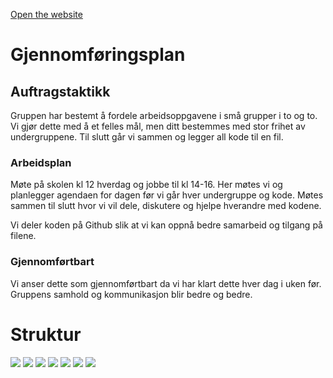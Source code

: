[Open the website](https://blackcapcoder.github.io/future-webproj/forside.html)

# Gjennomføringsplan

## Auftragstaktikk

Gruppen har bestemt å fordele arbeidsoppgavene i små grupper i to og to. Vi gjør dette med å et felles mål, men ditt bestemmes med stor frihet av undergruppene. Til slutt går vi sammen og legger all kode til en fil.

### Arbeidsplan
Møte på skolen kl 12 hverdag og jobbe til  kl 14-16. Her møtes vi og planlegger agendaen for dagen før vi går hver undergruppe og kode. Møtes sammen til slutt hvor vi vil dele, diskutere og hjelpe hverandre med kodene.

Vi deler koden på Github slik at vi kan oppnå bedre samarbeid og tilgang på filene. 

### Gjennomførtbart
Vi anser dette som gjennomførtbart da vi har klart dette hver dag i uken før.
Gruppens samhold og kommunikasjon blir bedre og bedre.

# Struktur

![](bilder/ilu1.png)
![](bilder/ilu2.png)
![](bilder/ilu3.png)
![](bilder/ilu4.png)
![](bilder/ilu5.png)
![](bilder/ilu6.png)
![](bilder/ilu7.png)
